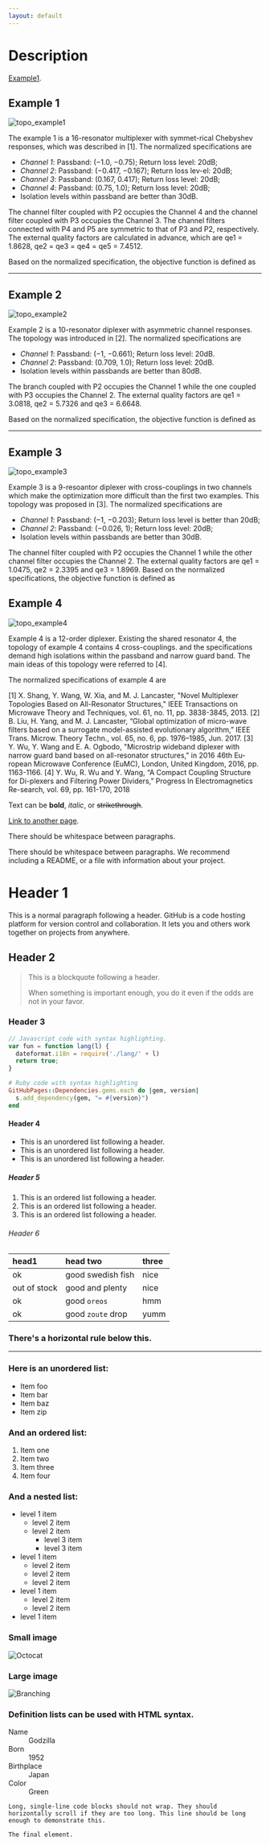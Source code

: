 ```yaml
---
layout: default
---
```



# Description

[Example1](./example.html).

## Example 1
![topo_example1](https://github.com/Uyon46/all-resonator-multiplexer/raw/master/topo_example1.jpg)

The example 1 is a 16-resonator multiplexer with symmet-rical Chebyshev responses, which was described in [1]. The normalized specifications are 

* _Channel 1_: Passband: (−1.0, −0.75); Return loss level: 20dB;
* _Channel 2_: Passband: (−0.417, −0.167); Return loss lev-el: 20dB;
* _Channel 3_: Passband: (0.167, 0.417); Return loss level: 20dB;
* _Channel 4_: Passband: (0.75, 1.0); Return loss level: 20dB;
* Isolation levels within passband are better than 30dB.

The channel filter coupled with P2 occupies the Channel 4 and the channel filter coupled with P3 occupies the Channel 3. The channel filters connected with P4 and P5 are symmetric to that of P3 and P2, respectively. The external quality factors are calculated in advance, which are qe1 = 1.8628, qe2 = qe3 = qe4 = qe5 = 7.4512.

Based on the normalized specification, the objective function is defined as

***

## Example 2

![topo_example2](https://github.com/Uyon46/all-resonator-multiplexer/raw/master/example2.jpg)

Example 2 is a 10-resonator diplexer with asymmetric channel responses. The topology was introduced in [2]. The normalized specifications are

* _Channel 1_: Passband: (−1, −0.661); Return loss level: 20dB.
* _Channel 2_: Passband: (0.709, 1.0); Return loss level: 20dB. 
* Isolation levels within passbands are better than 80dB.

The branch coupled with P2 occupies the Channel 1 while the one coupled with P3 occupies the Channel 2. 
The external quality factors are qe1 = 3.0818, qe2 = 5.7326 and qe3 = 6.6648. 

Based on the normalized specification, the objective function is defined as

***

## Example 3

![topo_example3](https://github.com/Uyon46/all-resonator-multiplexer/raw/master/example3.jpg)

Example 3 is a 9-resoantor diplexer with cross-couplings in two channels which make the optimization more difficult than the first two examples. This topology was proposed in [3]. The normalized specifications are 

* _Channel 1_: Passband: (−1, −0.203); Return loss level is better than 20dB;
* _Channel 2_: Passband: (−0.026, 1); Return loss level: 20dB;
* Isolation levels within passbands are better than 30dB.

The channel filter coupled with P2 occupies the Channel 1 while the other channel filter occupies the Channel 2. The external quality factors are qe1 = 1.0475, qe2 = 2.3395 and qe3 = 1.8969. Based on the normalized specifications, the objective function is defined as 

## Example 4

![topo_example4](https://github.com/Uyon46/all-resonator-multiplexer/raw/master/example3.jpg)

Example 4 is a 12-order diplexer. Existing the shared resonator 4, the topology of example 4 contains 4 cross-couplings. and the specifications demand high isolations within the passband and narrow guard band. The main ideas of this topology were referred to [4].

The normalized specifications of example 4 are 

[1] X. Shang, Y. Wang, W. Xia, and M. J. Lancaster, "Novel Multiplexer Topologies Based on All-Resonator Structures," IEEE Transactions on Microwave Theory and Techniques, vol. 61, no. 11, pp. 3838-3845, 2013.
[2]	B. Liu, H. Yang, and M. J. Lancaster, “Global optimization of micro-wave filters based on a surrogate model-assisted evolutionary algorithm,” IEEE Trans. Microw. Theory Techn., vol. 65, no. 6, pp. 1976–1985, Jun. 2017.
[3] Y. Wu, Y. Wang and E. A. Ogbodo, "Microstrip wideband diplexer with narrow guard band based on all-resonator structures," in 2016 46th Eu-ropean Microwave Conference (EuMC), London, United Kingdom, 2016, pp. 1163-1166.
[4] Y. Wu, R. Wu and Y. Wang, “A Compact Coupling Structure for Di-plexers and Filtering Power Dividers,” Progress In Electromagnetics Re-search, vol. 69, pp. 161-170, 2018



Text can be **bold**, _italic_, or ~~strikethrough~~.



[Link to another page](./another-page.html).

There should be whitespace between paragraphs.

There should be whitespace between paragraphs. We recommend including a README, or a file with information about your project.

# Header 1

This is a normal paragraph following a header. GitHub is a code hosting platform for version control and collaboration. It lets you and others work together on projects from anywhere.

## Header 2

> This is a blockquote following a header.
>
> When something is important enough, you do it even if the odds are not in your favor.

### Header 3

```js
// Javascript code with syntax highlighting.
var fun = function lang(l) {
  dateformat.i18n = require('./lang/' + l)
  return true;
}
```

```ruby
# Ruby code with syntax highlighting
GitHubPages::Dependencies.gems.each do |gem, version|
  s.add_dependency(gem, "= #{version}")
end
```

#### Header 4

*   This is an unordered list following a header.
*   This is an unordered list following a header.
*   This is an unordered list following a header.

##### Header 5

1.  This is an ordered list following a header.
2.  This is an ordered list following a header.
3.  This is an ordered list following a header.

###### Header 6

| head1        | head two          | three |
|:-------------|:------------------|:------|
| ok           | good swedish fish | nice  |
| out of stock | good and plenty   | nice  |
| ok           | good `oreos`      | hmm   |
| ok           | good `zoute` drop | yumm  |

### There's a horizontal rule below this.

* * *

### Here is an unordered list:

*   Item foo
*   Item bar
*   Item baz
*   Item zip

### And an ordered list:

1.  Item one
1.  Item two
1.  Item three
1.  Item four

### And a nested list:

- level 1 item
  - level 2 item
  - level 2 item
    - level 3 item
    - level 3 item
- level 1 item
  - level 2 item
  - level 2 item
  - level 2 item
- level 1 item
  - level 2 item
  - level 2 item
- level 1 item

### Small image

![Octocat](https://assets-cdn.github.com/images/icons/emoji/octocat.png)


### Large image

![Branching](https://guides.github.com/activities/hello-world/branching.png)


### Definition lists can be used with HTML syntax.

<dl>
<dt>Name</dt>
<dd>Godzilla</dd>
<dt>Born</dt>
<dd>1952</dd>
<dt>Birthplace</dt>
<dd>Japan</dd>
<dt>Color</dt>
<dd>Green</dd>
</dl>

```
Long, single-line code blocks should not wrap. They should horizontally scroll if they are too long. This line should be long enough to demonstrate this.
```

```
The final element.
```
